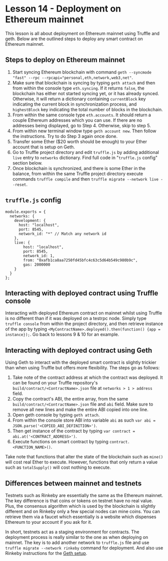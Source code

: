 # Lesson 14 - Deployment on Ethereum mainnet

This lesson is all about deployment on Ethereum mainnet using Truffle and geth. Below are the outlined steps to deploy any smart contract on Ethereum mainnet.

## Steps to deploy on Ethereum mainnet

1. Start syncing Ethereum blockchain with command `geth --syncmode "fast" --rpc --rpcapi="personal,eth,network,web3,net"`.
2. Make sure that blockchain is syncing by typing `geth attach` and then from within the console type `eth.syncing`. If it returns `false`, the blockchain has either not started syncing yet, or it has already synced. Otherwise, it will return a dictionary containing `currentBlock` key indicating the current block in synchronization process, and `highestBlock` key indicating the total number of blocks in the blockchain.
3. From within the same console type `eth.accounts`. It should return a couple Ethereum addresses which you can use. If there are no addresses being displayed, go to Step 4. Otherwise, skip to step 5.
4. From within new terminal window type `geth account new`. Then follow the instructions. Try to do Step 3 again once done.
5. Transfer some Ether ($20 worth should be enough) to your Ether account that is setup on Geth.
6. Go to Truffle project directory and edit `truffle.js` by adding additional `live` entry to `networks` dictionary. Find full code in "`truffle.js` config" section below.
7. Once blockchain is synchronized, and there is some Ether in the balance, from within the same Truffle project directory execute commands `truffle compile` and then `truffle migrate --network live --reset`.

## `truffle.js` config

```
module.exports = {
  networks: {
    development: {
      host: "localhost",
      port: 8545,
      network_id: "*" // Match any network id
    },
    live: {
    	host: "localhost",
    	port: 8545,
    	network_id: 1,
    	from: "0xafb1ca8aa7250fd45bfc4c63c5d64b549c980b9c",
    	gas: 2000000
    }
  }
};
```

## Interacting with deployed contract using Truffle console

Interacting with deployed Ethereum contract on mainnet whilst using Truffle is no different than if it was deployed on a testrpc node. Simply type `truffle console` from within the project directory, and then retrieve instance of the app by typing `<MyContractName>.deployed().then(function() {app = instance});`. Go back to lessons 9 & 10 for an example.

## Interacting with deployed contract using Geth

Using Geth to interact with the deployed smart contract is slightly trickier than when using Truffle but offers more flexibility. The steps go as follows:

1. Take note of the contract address at which the contract was deployed. It can be found on your Truffle repository's `build/contract/<ContractName>.json` file at `networks > 1 > address` field. 
2. Copy the contract's ABI, the entire array, from the same `build/contract/<ContractName>.json` file and `abi` field. Make sure to remove all new lines and make the entire ABI copied into one line.
3. Open geth console by typing `geth attach`.
4. From within the console store ABI into variable `abi` as such `var abi = JSON.parse('<COPIED_ABI_DEFINITION>')`.
5. Then get instance of the contract by typing `var contract = abi.at('<CONTRACT_ADDRESS>')`.
6. Execute functions on smart contract by typing `contract.<FUNCTION_NAME>()`.

Take note that functions that alter the state of the blockchain such as `mine()` will cost real Ether to execute. However, functions that only return a value such as `totalSupply()` will cost nothing to execute.

## Differences between mainnet and testnets

Testnets such as Rinkeby are essentially the same as the Ethereum mainnet. The key difference is that coins or tokens on testnet have no real value. Plus, the consensus algorithm which is used by the blockchain is slightly different and on Rinkeby only a few special nodes can mine coins. You can retrieve them via a faucet which essentially is a website which dispenses Ethereum to your account if you ask for it. 

In short, testnets act as a staging environment for contracts. The deployment process is really similar to the one as when deploying on mainnet. The key is to add another network to `truffle.js` file and use `truffle migrate --network rinkeby` command for deployment. And also use Rinkeby instructions for the [Geth setup](https://www.rinkeby.io/#geth).

 
